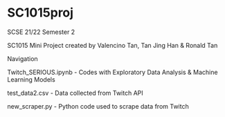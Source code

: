 # SC1015proj

SCSE 21/22 Semester 2

SC1015 Mini Project created by Valencino Tan, Tan Jing Han & Ronald Tan


Navigation

Twitch_SERIOUS.ipynb - Codes with Exploratory Data Analysis & Machine Learning Models

test_data2.csv - Data collected from Twitch API

new_scraper.py - Python code used to scrape data from Twitch
